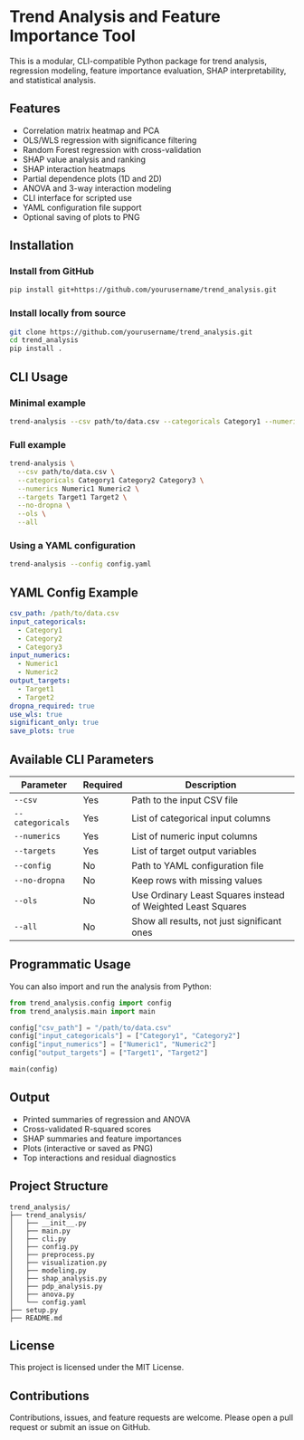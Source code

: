 # Trend Analysis and Feature Importance Tool

This is a modular, CLI-compatible Python package for trend analysis, regression modeling, feature importance evaluation, SHAP interpretability, and statistical analysis.

## Features

- Correlation matrix heatmap and PCA
- OLS/WLS regression with significance filtering
- Random Forest regression with cross-validation
- SHAP value analysis and ranking
- SHAP interaction heatmaps
- Partial dependence plots (1D and 2D)
- ANOVA and 3-way interaction modeling
- CLI interface for scripted use
- YAML configuration file support
- Optional saving of plots to PNG

## Installation

### Install from GitHub

```bash
pip install git+https://github.com/yourusername/trend_analysis.git
```

### Install locally from source

```bash
git clone https://github.com/yourusername/trend_analysis.git
cd trend_analysis
pip install .
```

## CLI Usage

### Minimal example

```bash
trend-analysis --csv path/to/data.csv --categoricals Category1 --numerics Numeric1 --targets Target1
```

### Full example

```bash
trend-analysis \
  --csv path/to/data.csv \
  --categoricals Category1 Category2 Category3 \
  --numerics Numeric1 Numeric2 \
  --targets Target1 Target2 \
  --no-dropna \
  --ols \
  --all
```

### Using a YAML configuration

```bash
trend-analysis --config config.yaml
```

## YAML Config Example

```yaml
csv_path: /path/to/data.csv
input_categoricals:
  - Category1
  - Category2
  - Category3
input_numerics:
  - Numeric1
  - Numeric2
output_targets:
  - Target1
  - Target2
dropna_required: true
use_wls: true
significant_only: true
save_plots: true
```

## Available CLI Parameters

| Parameter            | Required | Description                                                        |
|----------------------|----------|--------------------------------------------------------------------|
| `--csv`              | Yes      | Path to the input CSV file                                         |
| `--categoricals`     | Yes      | List of categorical input columns                                  |
| `--numerics`         | Yes      | List of numeric input columns                                      |
| `--targets`          | Yes      | List of target output variables                                    |
| `--config`           | No       | Path to YAML configuration file                                    |
| `--no-dropna`        | No       | Keep rows with missing values                                      |
| `--ols`              | No       | Use Ordinary Least Squares instead of Weighted Least Squares       |
| `--all`              | No       | Show all results, not just significant ones                        |

## Programmatic Usage

You can also import and run the analysis from Python:

```python
from trend_analysis.config import config
from trend_analysis.main import main

config["csv_path"] = "/path/to/data.csv"
config["input_categoricals"] = ["Category1", "Category2"]
config["input_numerics"] = ["Numeric1", "Numeric2"]
config["output_targets"] = ["Target1", "Target2"]

main(config)
```

## Output

- Printed summaries of regression and ANOVA
- Cross-validated R-squared scores
- SHAP summaries and feature importances
- Plots (interactive or saved as PNG)
- Top interactions and residual diagnostics

## Project Structure

```
trend_analysis/
├── trend_analysis/
│   ├── __init__.py
│   ├── main.py
│   ├── cli.py
│   ├── config.py
│   ├── preprocess.py
│   ├── visualization.py
│   ├── modeling.py
│   ├── shap_analysis.py
│   ├── pdp_analysis.py
│   ├── anova.py
│   └── config.yaml
├── setup.py
├── README.md
```

## License

This project is licensed under the MIT License.

## Contributions

Contributions, issues, and feature requests are welcome. Please open a pull request or submit an issue on GitHub.
